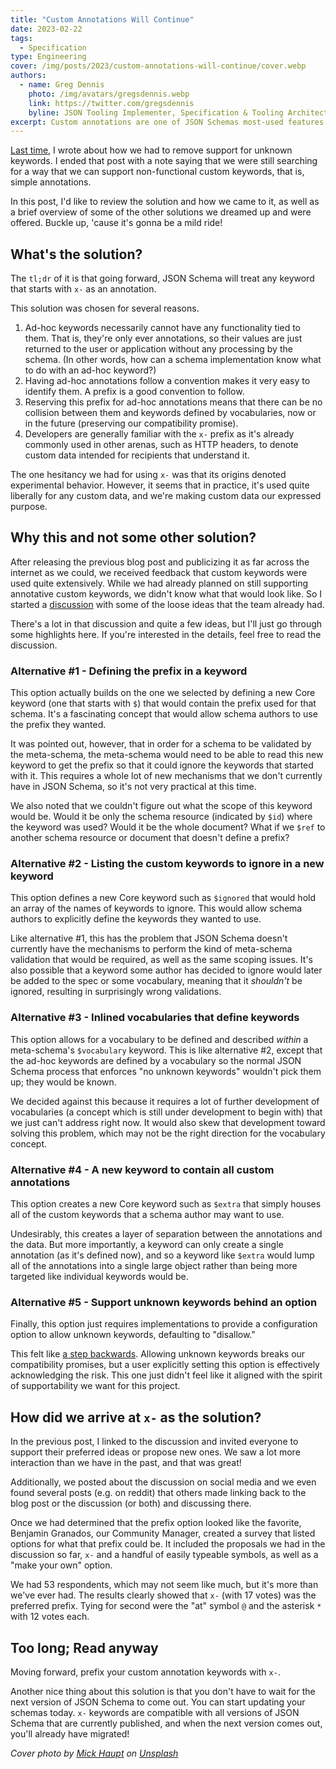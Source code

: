 ```yaml
---
title: "Custom Annotations Will Continue"
date: 2023-02-22
tags:
  - Specification
type: Engineering
cover: /img/posts/2023/custom-annotations-will-continue/cover.webp
authors:
  - name: Greg Dennis
    photo: /img/avatars/gregsdennis.webp
    link: https://twitter.com/gregsdennis
    byline: JSON Tooling Implementer, Specification & Tooling Architect @Postman
excerpt: Custom annotations are one of JSON Schemas most-used features.  Here's how we're still supporting them.
---
```


[Last time](./the-last-breaking-change), I wrote about how we had to remove support for unknown keywords.  I ended that post with a note saying that we were still searching for a way that we can support non-functional custom keywords, that is, simple annotations.

In this post, I'd like to review the solution and how we came to it, as well as a brief overview of some of the other solutions we dreamed up and were offered.  Buckle up, 'cause it's gonna be a mild ride!

## What's the solution?

The `tl;dr` of it is that going forward, JSON Schema will treat any keyword that starts with `x-` as an annotation.

This solution was chosen for several reasons.

1. Ad-hoc keywords necessarily cannot have any functionality tied to them.  That is, they're only ever annotations, so their values are just returned to the user or application without any processing by the schema.  (In other words, how can a schema implementation know what to do with an ad-hoc keyword?)
2. Having ad-hoc annotations follow a convention makes it very easy to identify them.  A prefix is a good convention to follow.
3. Reserving this prefix for ad-hoc annotations means that there can be no collision between them and keywords defined by vocabularies, now or in the future (preserving our compatibility promise).
4. Developers are generally familiar with the `x-` prefix as it's already commonly used in other arenas, such as HTTP headers, to denote custom data intended for recipients that understand it.

The one hesitancy we had for using `x-` was that its origins denoted experimental behavior.  However, it seems that in practice, it's used quite liberally for any custom data, and we're making custom data our expressed purpose.

## Why this and not some other solution?

After releasing the previous blog post and publicizing it as far across the internet as we could, we received feedback that custom keywords were used quite extensively.  While we had already planned on still supporting annotative custom keywords, we didn't know what that would look like.  So I started a [discussion](https://github.com/json-schema-org/community/discussions/57) with some of the loose ideas that the team already had.

There's a lot in that discussion and quite a few ideas, but I'll just go through some highlights here.  If you're interested in the details, feel free to read the discussion.

### Alternative #1 - Defining the prefix in a keyword

This option actually builds on the one we selected by defining a new Core keyword (one that starts with `$`) that would contain the prefix used for that schema.  It's a fascinating concept that would allow schema authors to use the prefix they wanted.

It was pointed out, however, that in order for a schema to be validated by the meta-schema, the meta-schema would need to be able to read this new keyword to get the prefix so that it could ignore the keywords that started with it.  This requires a whole lot of new mechanisms that we don't currently have in JSON Schema, so it's not very practical at this time.

We also noted that we couldn't figure out what the scope of this keyword would be.  Would it be only the schema resource (indicated by `$id`) where the keyword was used?  Would it be the whole document?  What if we `$ref` to another schema resource or document that doesn't define a prefix?

### Alternative #2 - Listing the custom keywords to ignore in a new keyword

This option defines a new Core keyword such as `$ignored` that would hold an array of the names of keywords to ignore.  This would allow schema authors to explicitly define the keywords they wanted to use.

Like alternative #1, this has the problem that JSON Schema doesn't currently have the mechanisms to perform the kind of meta-schema validation that would be required, as well as the same scoping issues.  It's also possible that a keyword some author has decided to ignore would later be added to the spec or some vocabulary, meaning that it _shouldn't_ be ignored, resulting in surprisingly wrong validations.

### Alternative #3 - Inlined vocabularies that define keywords

This option allows for a vocabulary to be defined and described _within_ a meta-schema's `$vocabulary` keyword.  This is like alternative #2, except that the ad-hoc keywords are defined by a vocabulary so the normal JSON Schema process that enforces "no unknown keywords" wouldn't pick them up; they would be known.

We decided against this because it requires a lot of further development of vocabularies (a concept which is still under development to begin with) that we just can't address right now.  It would also skew that development toward solving this problem, which may not be the right direction for the vocabulary concept.

### Alternative #4 - A new keyword to contain all custom annotations

This option creates a new Core keyword such as `$extra` that simply houses all of the custom keywords that a schema author may want to use.

Undesirably, this creates a layer of separation between the annotations and the data.  But more importantly, a keyword can only create a single annotation (as it's defined now), and so a keyword like `$extra` would lump all of the annotations into a single large object rather than being more targeted like individual keywords would be.

### Alternative #5 - Support unknown keywords behind an option

Finally, this option just requires implementations to provide a configuration option to allow unknown keywords, defaulting to "disallow."

This felt like [a step backwards](https://vlipsy.com/vlip/the-emperors-new-groove-this-is-a-step-backwards-0YryOW3W).  Allowing unknown keywords breaks our compatibility promises, but a user explicitly setting this option is effectively acknowledging the risk.  This one just didn't feel like it aligned with the spirit of supportability we want for this project.

## How did we arrive at `x-` as the solution?

In the previous post, I linked to the discussion and invited everyone to support their preferred ideas or propose new ones.  We saw a lot more interaction than we have in the past, and that was great!

Additionally, we posted about the discussion on social media and we even found several posts (e.g. on reddit) that others made linking back to the blog post or the discussion (or both) and discussing there.

Once we had determined that the prefix option looked like the favorite, Benjamin Granados, our Community Manager, created a survey that listed options for what that prefix could be.  It included the proposals we had in the discussion so far, `x-` and a handful of easily typeable symbols, as well as a "make your own" option.

We had 53 respondents, which may not seem like much, but it's more than we've ever had.  The results clearly showed that `x-` (with 17 votes) was the preferred prefix.  Tying for second were the "at" symbol `@` and the asterisk `*` with 12 votes each.

## Too long; Read anyway

Moving forward, prefix your custom annotation keywords with `x-`.

Another nice thing about this solution is that you don't have to wait for the next version of JSON Schema to come out.  You can start updating your schemas today.  `x-` keywords are compatible with all versions of JSON Schema that are currently published, and when the next version comes out, you'll already have migrated!

_Cover photo by [Mick Haupt](https://unsplash.com/@rocinante_11) on [Unsplash](https://unsplash.com/photos/dtTu8Ec_uAU)_
